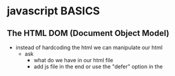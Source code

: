 # javascript BASICS

## The HTML DOM (Document Object Model)

- instead of hardcoding the html we can manipulate our html
  - ask
    - what do we have in our html file
    - add js file in the end or use the "defer" option in the <script> tag

When a web page is loaded, the browser creates a Document Object Model of the page.

The HTML DOM model is constructed as a tree of Objects:

![tree of objects in hmtl]](image.png)

### with DOM JavaScript gets all the power it needs to create dynamic HTML:

JavaScript can change all the HTML elements in the page
JavaScript can change all the HTML attributes in the page
JavaScript can change all the CSS styles in the page
JavaScript can remove existing HTML elements and attributes
JavaScript can add new HTML elements and attributes
JavaScript can react to all existing HTML events in the page
JavaScript can create new HTML events in the page

## selecting elements

- we only select 1 ITEM at a time !!!!

#### we can select by

1. classes
2. id
3. data-js

### in the example:

![selecting an element for body](image-1.png)

1. selecting element in html

```js
const body = document.querySelector('[data-js="body"]');
console.log("document:", document);
```

                                                ^^^^
                                                body = name of the selected element in html

2. then edit in hmtl:

```html
<body data-js="body"></body>
```

3. then edit in js:

if we want to add/remove classes and css style in our js file

```js
// adding classes and removing class
bodyContainer.classList.add("blue");
bodyContainer.classList.remove("blue");
```

### the hmtl connects the css, the js is connected with the hmtl

connection tree:
------------html file--------------
------/----------------- \ ------

```html
<script>tag             <link>tag
js file ---          --- css file
```

## events

if i click something its an event

with this code:

```js
myLoggingButton.addEventListener("click", (event) => {
  console.log("You clicked a button:", event);
});
```

### event types of js

#### mouse events

clicks, ...

## clear out console

```js
// to clear out console:
console.clear();
```

## toggle for add+remove button in one
